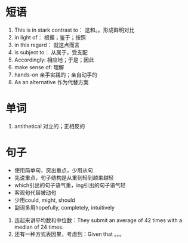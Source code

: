 # 短语
1. This is in stark contrast to： 这和。。形成鲜明对比
2. in light of： 根据；鉴于；按照
3. in this regard： 就这点而言
4. is subject to： 从属于，受支配
5. Accordingly: 相应地；于是；因此
6. make sense of: 理解
7. hands-on 亲手实践的；亲自动手的
8. As an alternative 作为代替方案

# 单词
1. antithetical 对立的；正相反的

# 句子

- 使用简单句，突出重点，少用从句
- 先说重点，句子结构是从重到轻到越来越轻
- which引出的句子语气重，ing引出的句子语气轻
- 客观句代替被动句
- 少用could, might, should
- 副词多用hopefully, completely, intuitively


1. 连起来讲平均数和中位数：They submit an average of 42 times with a median of 24 times.
2. 还有一种方式表因果，考虑到：Given that 。。。
